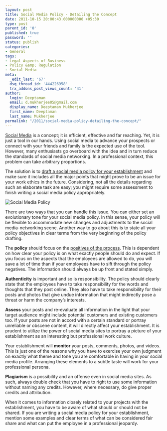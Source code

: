 ```yaml
---
layout: post
title: Social Media Policy - Detailing the Concept
date: 2011-10-15 20:00:43.000000000 +05:30
type: post
parent_id: '0'
published: true
password: ''
status: publish
categories:
- General
tags:
- Legal Aspects of Business
- Policy &amp; Regulation
- Social Media
meta:
  _edit_last: '67'
  dsq_thread_id: '444226958'
  trx_addons_post_views_count: '41'
author:
  login: Deeptaman
  email: d.mukherjee05@gmail.com
  display_name: Deeptaman Mukherjee
  first_name: Deeptaman
  last_name: Mukherjee
permalink: "/2011/social-media-policy-detailing-the-concept/"
---
```

<p><a href="http://en.wikipedia.org/wiki/Social_media">Social Media</a> is a concept; it is efficient, effective and far reaching. Yet, it is just a tool in our hands. Using social media to advance your prospects or connect with your friends and family is the expected use of the tool. However, many enthusiasts go overboard with the idea and in turn reduce the standards of social media networking. In a professional context, this problem can take arbitrary proportions.</p>
<p>The solution is to <a href="http://www.inc.com/guides/2010/05/writing-a-social-media-policy.html">draft a social media policy for your establishment</a> and make sure it includes all the major points that might prove to be an issue for your work ethics in the future. Considering, not all the details regarding such an elaborate task are easy; you might require some assessment to finish writing a social media policy appropriately.</p>

<p><img src="/static/2011/10/policy.jpg" alt="Social Media Policy" /></p>
<p>There are two ways that you can handle this issue. You can either set an evolutionary tone for your social media policy. In this sense, your policy will be flexible to accommodate new changes and adjustments to the social media-networking scene. Another way to go about this is to state all your policy objectives in clear terms from the very beginning of the policy<br />
drafting. </p>
<p>The <strong>policy</strong> should focus on the <a href="http://mashable.com/2009/06/02/social-media-policy-musts/">positives of the process</a>. This is dependent on how clear your policy is on what exactly people should do and expect. If you focus on the aspects that the employees are allowed to do, you will save a lot of time than if your employees have to sift through the policy negatives. The information should always be up front and stated simply.</p>
<p><strong>Authenticity</strong> is important and so is responsibility. The policy should clearly state that the employees have to take responsibility for the words and thoughts that they post online. They also have to take responsibility for their posts and photos that give undue information that might indirectly pose a threat or harm the company&rsquo;s interests.</p>
<p><strong>Assess</strong> your posts and re-evaluate all information in the light that your target audience might include potential customers and existing customers too. If your posts are not in accord with a certain standard or portray unreliable or obscene content, it will directly affect your establishment. It is prudent to utilize the power of social media sites to portray a picture of your establishment as an interesting but professional work culture.</p>
<p>Your establishment will <strong>monitor</strong> your posts, comments, photos, and videos. This is just one of the reasons why you have to exercise your own judgment on exactly what theme and tone you are comfortable in having in your social media profile. Arranging these elements to a subtle taste will work for your professional persona.</p>
<p><strong>Plagiarism</strong> is a possibility and an offense even in social media sites. As such, always double check that you have to right to use some information without naming any credits. However, where necessary, do give proper credits and attribution. </p>
<p>When it comes to information closely related to your projects with the establishment, you have to be aware of what should or should not be shared. If you are writing a social media policy for your establishment, mention some examples and clear terms of what can be considered fair share and what can put the employee in a professional jeopardy.</p>
